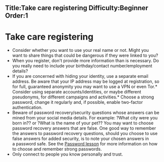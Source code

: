 Title:Take care registering 
Difficulty:Beginner
Order:1
---
# Take care registering 

*   Consider whether you want to use your real name or not. Might you want to share things that could be dangerous if they were linked to you?
*   When you register, don't provide more information than is necessary. Do you really need to include your birthday/contact number/employment details?
*   If you are concerned with hiding your identity, use a separate email address. Be aware that your IP address may be logged at registration, so for full, guaranteed anonymity you may want to use a VPN or even Tor.*   Consider using separate accounts/identities, or maybe different pseudonyms, for different campaigns and activities.*   Choose a strong password, change it regularly and, if possible, enable two-factor authentication.
*   Beware of password recovery/security questions whose answers can be mined from your social media details. For example: ?What city were you born in?? or ?What is the name of your pet?? You may want to choose password recovery answers that are false. One good way to remember the answers to password recovery questions, should you choose to use false answers for added security, is to note your chosen answers in a password safe. See the [Password lesson](umbrella://lesson/passwords) for more information on how to choose and remember strong passwords.
*   Only connect to people you know personally and trust.
